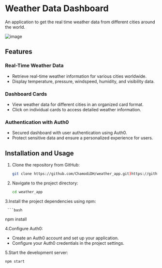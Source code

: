 # Weather Data Dashboard

An application to get the real time weather data from different cities around the world.

![image](https://github.com/ChamodiDH/weather_app/assets/65124026/19ce42cc-ac7a-4eaa-92d8-87a64315390e)


## Features

### Real-Time Weather Data
- Retrieve real-time weather information for various cities worldwide.
- Display temperature, pressure, windspeed, humidity, and visibility data.

### Dashboard Cards
- View weather data for different cities in an organized card format.
- Click on individual cards to access detailed weather information.

### Authentication with Auth0
- Secured dashboard with user authentication using Auth0.
- Protect sensitive data and ensure a personalized experience for users.

## Installation and Usage
1. Clone the repository from GitHub:

   ```bash
   git clone https://github.com/ChamodiDH/weather_app.git)https://github.com/ChamodiDH/weather_app.git
   
2. Navigate to the project directory:
    ```bash
   cd weather_app

   
3.Install the project dependencies using npm:

     ```bash
   npm install

4.Configure Auth0:
- Create an Auth0 account and set up your application.
-  Configure your Auth0 credentials in the project settings.

5.Start the development server:

  ```bash
  npm start
